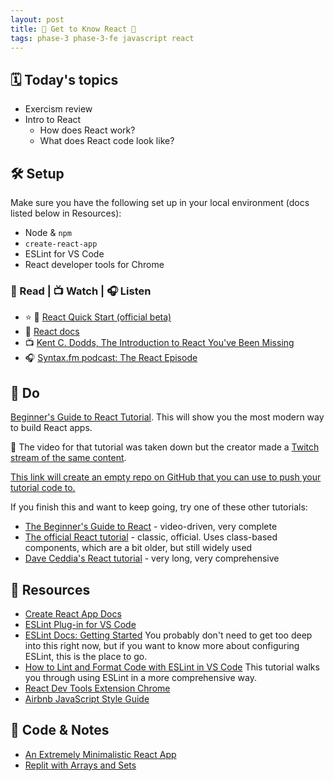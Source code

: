 ```yaml
---
layout: post
title: 🦊 Get to Know React 🦊
tags: phase-3 phase-3-fe javascript react
---
```


## 🗓️ Today's topics

- Exercism review
- Intro to React
    - How does React work?
    - What does React code look like?

## 🛠️ Setup

Make sure you have the following set up in your local environment (docs listed below in Resources):

- Node & `npm`
- `create-react-app`
- ESLint for VS Code
- React developer tools for Chrome

### 📖 Read | 📺 Watch | 🎧 Listen

- ⭐ 📖 [React Quick Start (official beta)](https://beta.reactjs.org/learn)
- 📖 [React docs](https://reactjs.org/docs/getting-started.html)
- 📺 [Kent C. Dodds, The Introduction to React You've Been Missing](https://www.youtube.com/watch?v=SAIdyBFHfVU)
- 🎧 [Syntax.fm podcast: The React Episode](https://syntax.fm/show/066/the-react-episode)

## 🎯 Do

[Beginner's Guide to React Tutorial](https://welearncode.com/beginners-guide-react-2020/). This will show you the most modern way to build React apps.

🚨 The video for that tutorial was taken down but the creator made a [Twitch stream of the same content](https://www.youtube.com/watch?v=NUmaTY46mYs).

[This link will create an empty repo on GitHub that you can use to push your tutorial code to.](https://classroom.github.com/a/nyYmB044)

If you finish this and want to keep going, try one of these other tutorials:

- [The Beginner's Guide to React](https://egghead.io/courses/the-beginner-s-guide-to-react) - video-driven, very complete
- [The official React tutorial](https://reactjs.org/tutorial/tutorial.html) - classic, official. Uses class-based components, which are a bit older, but still widely used
- [Dave Ceddia's React tutorial](https://daveceddia.com/react-getting-started-tutorial/) - very long, very comprehensive

## 🔖 Resources

- [Create React App Docs](https://create-react-app.dev/docs/getting-started)
- [ESLint Plug-in for VS Code](https://marketplace.visualstudio.com/items?itemName=dbaeumer.vscode-eslint)
- [ESLint Docs: Getting Started](https://eslint.org/docs/user-guide/getting-started) You probably don't need to get too deep into this right now, but if you want to know more about configuring ESLint, this is the place to go.
- [How to Lint and Format Code with ESLint in VS Code](https://www.digitalocean.com/community/tutorials/linting-and-formatting-with-eslint-in-vs-code) This tutorial walks you through using ESLint in a more comprehensive way.
- [React Dev Tools Extension Chrome](https://chrome.google.com/webstore/detail/react-developer-tools/fmkadmapgofadopljbjfkapdkoienihi?hl=en)
- [Airbnb JavaScript Style Guide](https://github.com/airbnb/javascript)

## 👾 Code & Notes

- [An Extremely Minimalistic React App](https://github.com/Momentum-Team-12/example-first-react)
- [Replit with Arrays and Sets](https://replit.com/@amy_nc/Arrays-and-Sets#script.js)
